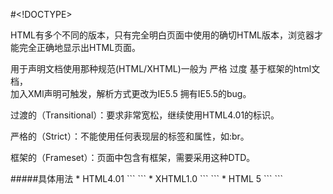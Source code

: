 #<!DOCTYPE>
<p>HTML有多个不同的版本，只有完全明白页面中使用的确切HTML版本，浏览器才能完全正确地显示出HTML页面。</p>
<p>用于声明文档使用那种规范(HTML/XHTML)一般为 严格 过度 基于框架的html文档，<br>
加入XMl声明可触发，解析方式更改为IE5.5 拥有IE5.5的bug。</p>
<p>过渡的（Transitional）：要求非常宽松，继续使用HTML4.01的标识。</p>
<p>严格的（Strict）：不能使用任何表现层的标签和属性，如:br。</p>
<p>框架的（Frameset）：页面中包含有框架，需要采用这种DTD。</p>
#####<!DOCTYPE>具体用法
* HTML4.01
```
<!DOCTYPE  HTML PUBLIC “-//W3C//DTD HTML4.01 Transitional //ENhttp://www.w3.org/TR/html4/loose.dtd  >
```
* XHTML1.0
```
<!DOCTYPE  HTML PUBLIC “-//W3C//DTD XHTML1.0 Transitional //ENhttp://www.w3.org/TR/xhtml1-transitional.dtd  >
```
* HTML 5
```
<!DOCTYPE  html> 
```

